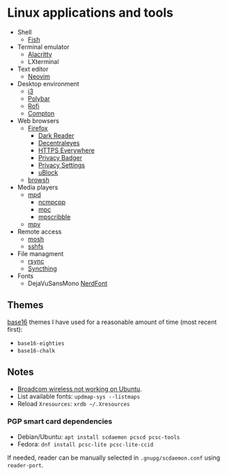 # Linux applications and tools

- Shell
  - [Fish](https://fishshell.com)
- Terminal emulator
  - [Alacritty](https://github.com/jwilm/alacritty)
  - LXterminal
- Text editor
  - [Neovim](https://neovim.io)
- Desktop environment
  - [i3](https://i3wm.org/)
  - [Polybar](https://github.com/jaagr/polybar)
  - [Rofi](https://github.com/DaveDavenport/rofi)
  - [Compton](https://github.com/chjj/compton)
- Web browsers
  - [Firefox](https://www.mozilla.org/firefox)
    - [Dark Reader](https://github.com/darkreader/darkreader)
    - [Decentraleyes](https://decentraleyes.org)
    - [HTTPS Everywhere](https://github.com/EFForg/https-everywhere)
    - [Privacy Badger](https://github.com/EFForg/privacybadger)
    - [Privacy Settings](https://github.com/schomery/privacy-settings)
    - [uBlock](https://github.com/gorhill/uBlock)
  - [browsh](https://www.brow.sh)
- Media players
  - [mpd](https://www.musicpd.org/)
    - [ncmpcpp](https://rybczak.net/ncmpcpp/)
    - [mpc](https://www.musicpd.org/clients/mpc/)
    - [mpscribble](https://www.musicpd.org/clients/mpdscribble/)
  - [mpv](https://mpv.io)
- Remote access
  - [mosh](https://mosh.org)
  - [sshfs](https://github.com/libfuse/sshfs)
- File managment
  - [rsync](https://rsync.samba.org)
  - [Syncthing](https://syncthing.net)
- Fonts
  - DejaVuSansMono [NerdFont](https://nerdfonts.com)

## Themes

[base16](http://chriskempson.com/projects/base16/) themes I have used for a
reasonable amount of time (most recent first):

- `base16-eighties`
- `base16-chalk`

## Notes

- [Broadcom wireless not working on Ubuntu](https://ubuntuforums.org/showthread.php?t=2214110).
- List available fonts: `updmap-sys --listmaps`
- Reload `Xresources`: `xrdb ~/.Xresources`

### PGP smart card dependencies

- Debian/Ubuntu: `apt install scdaemon pcscd pcsc-tools`
- Fedora: `dnf install pcsc-lite pcsc-lite-ccid`

If needed, reader can be manually selected in `.gnupg/scdaemon.conf` using
`reader-port`.
